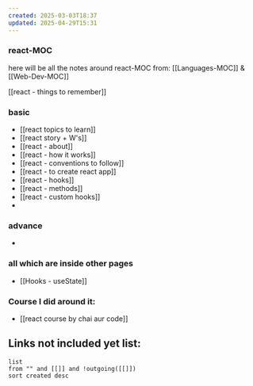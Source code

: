 ```yaml
---
created: 2025-03-03T18:37
updated: 2025-04-29T15:31
---
```


### react-MOC

here will be all the notes around react-MOC from: [[Languages-MOC]] & [[Web-Dev-MOC]]

[[react - things to remember]]

### basic

- [[react topics to learn]]
- [[react story + W's]]
- [[react - about]]
- [[react - how it works]]
- [[react - conventions to follow]]
- [[react - to create react app]]
- [[react - hooks]]
- [[react - methods]]
- [[react - custom hooks]]
- 


### advance

- 


### all which are inside other pages

- [[Hooks - useState]]


### Course I did around it:

- [[react course by chai aur code]]



## **Links not included yet list:**
```dataview
list
from "" and [[]] and !outgoing([[]])
sort created desc
```
